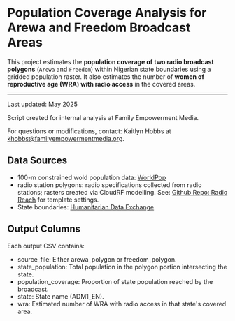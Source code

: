 # Population Coverage Analysis for Arewa and Freedom Broadcast Areas

This project estimates the **population coverage of two radio broadcast polygons** (`Arewa` and `Freedom`) within Nigerian state boundaries using a gridded population raster. It also estimates the number of **women of reproductive age (WRA) with radio access** in the covered areas.

------------------------------------------------------------------------

Last updated: May 2025

Script created for internal analysis at Family Empowerment Media.

For questions or modifications, contact: Kaitlyn Hobbs at [khobbs\@familyempowermentmedia.org](mailto:khobbs@familyempowermentmedia.org).

## Data Sources

-   100-m constrained wold population data: [WorldPop](https://hub.worldpop.org/geodata/summary?id=28031)
-   radio station polygons: radio specifications collected from radio stations; rasters created via CloudRF modelling. See: [Github Repo: Radio Reach](https://github.com/KHobbs3/radio-reach/tree/master/cloudrf) for template settings.
-   State boundaries: [Humanitarian Data Exchange](https://data.humdata.org/dataset/cod-ab-nga)

## Output Columns

Each output CSV contains:

-   source_file: Either arewa_polygon or freedom_polygon.
-   state_population: Total population in the polygon portion intersecting the state.
-   population_coverage: Proportion of state population reached by the broadcast.
-   state: State name (ADM1_EN).
-   wra: Estimated number of WRA with radio access in that state's covered area.
